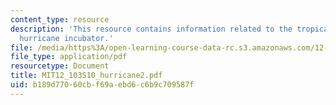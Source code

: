 ```yaml
---
content_type: resource
description: 'This resource contains information related to the tropical atmosphere:
  hurricane incubator.'
file: /media/https%3A/open-learning-course-data-rc.s3.amazonaws.com/12-103-science-and-policy-of-natural-hazards-spring-2010/b189d77060cbf69aebd6c6b9c709587f_MIT12_103S10_hurricane2.pdf
file_type: application/pdf
resourcetype: Document
title: MIT12_103S10_hurricane2.pdf
uid: b189d770-60cb-f69a-ebd6-c6b9c709587f
---
```


